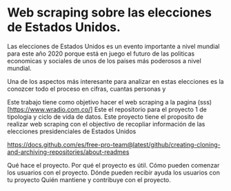# Web scraping sobre las elecciones de Estados Unidos.

Las elecciones de Estados Unidos es un evento importante a nivel mundial para este año 2020 porque está en juego el futuro de las politicas economicas y sociales de unos de los paises más poderosos a nivel mundial. 

Una de los aspectos más interesante para analizar en estas elecciones es la conozcer todo el proceso en cifras, cuantas personas y 

Este trabajo tiene como objetivo hacer el web scraping a la pagina (sss)[https://www.wradio.com.co/]
Este el repositorio para el proyecto 1 de tipologia y ciclo de vida de datos. Este proyecto tiene el proposito de realizar web scraping con el objectivo de recopliar información de las elecciones presidenciales de Estados Unidos


https://docs.github.com/es/free-pro-team@latest/github/creating-cloning-and-archiving-repositories/about-readmes



Qué hace el proyecto.
Por qué el proyecto es útil.
Cómo pueden comenzar los usuarios con el proyecto.
Dónde pueden recibir ayuda los usuarios con tu proyecto
Quién mantiene y contribuye con el proyecto.
